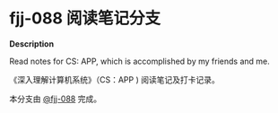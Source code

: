#  fjj-088 阅读笔记分支

**Description**

Read notes for CS: APP, which is accomplished by my friends and me.



《深入理解计算机系统》（CS：APP ) 阅读笔记及打卡记录。



本分支由  [@fjj-088](https://github.com/fjj-088) 完成。

